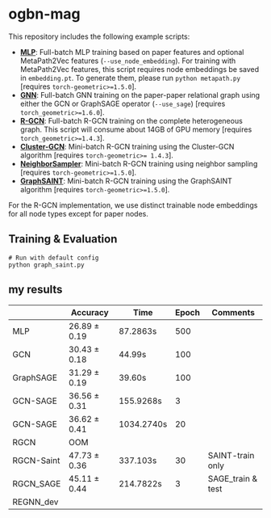# ogbn-mag

This repository includes the following example scripts:

* **[MLP](https://github.com/snap-stanford/ogb/blob/master/examples/nodeproppred/mag/mlp.py)**: Full-batch MLP training based on paper features and optional MetaPath2Vec features (`--use_node_embedding`). For training with MetaPath2Vec features, this script requires node embeddings be saved in `embedding.pt`. To generate them, please run `python metapath.py` [requires `torch-geometric>=1.5.0`].
* **[GNN](https://github.com/snap-stanford/ogb/blob/master/examples/nodeproppred/mag/gnn.py)**: Full-batch GNN training on the paper-paper relational graph using either the GCN or GraphSAGE operator (`--use_sage`) [requires `torch_geometric>=1.6.0`].
* **[R-GCN](https://github.com/snap-stanford/ogb/blob/master/examples/nodeproppred/mag/rgcn.py)**: Full-batch R-GCN training on the complete heterogeneous graph. This script will consume about 14GB of GPU memory [requires `torch_geometric>=1.4.3`].
* **[Cluster-GCN](https://github.com/snap-stanford/ogb/blob/master/examples/nodeproppred/mag/cluster_gcn.py)**: Mini-batch R-GCN training using the Cluster-GCN algorithm [requires `torch-geometric>= 1.4.3`].
* **[NeighborSampler](https://github.com/snap-stanford/ogb/blob/master/examples/nodeproppred/mag/sampler.py)**: Mini-batch R-GCN training using neighbor sampling [requires `torch-geometric>=1.5.0`].
* **[GraphSAINT](https://github.com/snap-stanford/ogb/blob/master/examples/nodeproppred/mag/graph_saint.py)**: Mini-batch R-GCN training using the GraphSAINT algorithm [requires `torch-geometric>=1.5.0`].

For the R-GCN implementation, we use distinct trainable node embeddings for all node types except for paper nodes.

## Training & Evaluation

```
# Run with default config
python graph_saint.py
```

## my results

|           | Accuracy      | Time          | Epoch         | Comments          |
| ---       | ---           | ---           | ---           | ---               |
| MLP       | 26.89 ± 0.19  | 87.2863s      | 500           |                   |
| GCN       | 30.43 ± 0.18  | 44.99s        | 100           |                   |
| GraphSAGE | 31.29 ± 0.19  | 39.60s        | 100           |                   |
| GCN-SAGE  | 36.56 ± 0.31  | 155.9268s     | 3             |                   |
| GCN-SAGE  | 36.62 ± 0.41  | 1034.2740s    | 20            |                   |
| RGCN      | OOM           |               |               |                   |
| RGCN-Saint| 47.73 ± 0.36  | 337.103s      | 30            | SAINT-train only  |
| RGCN_SAGE | 45.11 ± 0.44  | 214.7822s     | 3             | SAGE_train & test |
| REGNN_dev |